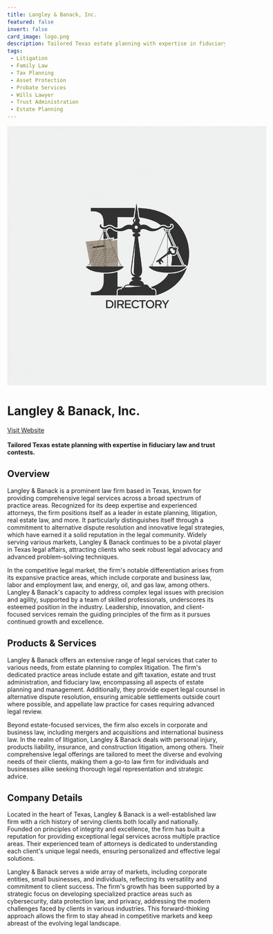 ```yaml
---
title: Langley & Banack, Inc.
featured: false
invert: false
card_image: logo.png
description: Tailored Texas estate planning with expertise in fiduciary law and trust contests.
tags: 
 - Litigation
 - Family Law
 - Tax Planning
 - Asset Protection
 - Probate Services
 - Wills Lawyer
 - Trust Administration
 - Estate Planning
---
```


<div align="center">
<a href="https://www.langleybanack.com/practice-areas/estate-planning-eppg/">
<img src="logo.png" alt="Logo" style="min-width: 200px; max-width: 600px; height: auto;" >
</a>
</div>

# Langley & Banack, Inc.
<a href="https://www.langleybanack.com/practice-areas/estate-planning-eppg/">Visit Website</a>
<br>
<br>
**Tailored Texas estate planning with expertise in fiduciary law and trust contests.**

## Overview
Langley & Banack is a prominent law firm based in Texas, known for providing comprehensive legal services across a broad spectrum of practice areas. Recognized for its deep expertise and experienced attorneys, the firm positions itself as a leader in estate planning, litigation, real estate law, and more. It particularly distinguishes itself through a commitment to alternative dispute resolution and innovative legal strategies, which have earned it a solid reputation in the legal community. Widely serving various markets, Langley & Banack continues to be a pivotal player in Texas legal affairs, attracting clients who seek robust legal advocacy and advanced problem-solving techniques.

In the competitive legal market, the firm's notable differentiation arises from its expansive practice areas, which include corporate and business law, labor and employment law, and energy, oil, and gas law, among others. Langley & Banack's capacity to address complex legal issues with precision and agility, supported by a team of skilled professionals, underscores its esteemed position in the industry. Leadership, innovation, and client-focused services remain the guiding principles of the firm as it pursues continued growth and excellence.
## Products & Services 
Langley & Banack offers an extensive range of legal services that cater to various needs, from estate planning to complex litigation. The firm's dedicated practice areas include estate and gift taxation, estate and trust administration, and fiduciary law, encompassing all aspects of estate planning and management. Additionally, they provide expert legal counsel in alternative dispute resolution, ensuring amicable settlements outside court where possible, and appellate law practice for cases requiring advanced legal review.

Beyond estate-focused services, the firm also excels in corporate and business law, including mergers and acquisitions and international business law. In the realm of litigation, Langley & Banack deals with personal injury, products liability, insurance, and construction litigation, among others. Their comprehensive legal offerings are tailored to meet the diverse and evolving needs of their clients, making them a go-to law firm for individuals and businesses alike seeking thorough legal representation and strategic advice.
## Company Details 
Located in the heart of Texas, Langley & Banack is a well-established law firm with a rich history of serving clients both locally and nationally. Founded on principles of integrity and excellence, the firm has built a reputation for providing exceptional legal services across multiple practice areas. Their experienced team of attorneys is dedicated to understanding each client's unique legal needs, ensuring personalized and effective legal solutions.

Langley & Banack serves a wide array of markets, including corporate entities, small businesses, and individuals, reflecting its versatility and commitment to client success. The firm's growth has been supported by a strategic focus on developing specialized practice areas such as cybersecurity, data protection law, and privacy, addressing the modern challenges faced by clients in various industries. This forward-thinking approach allows the firm to stay ahead in competitive markets and keep abreast of the evolving legal landscape.

